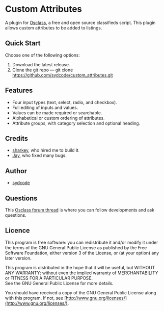 Custom Attributes
=================

A plugin for [Osclass](http://osclass.org), a free and open source classifieds script.
This plugin allows custom attributes to be added to listings.

## Quick Start
Choose one of the following options:
1. Download the latest release.
2. Clone the git repo — git clone https://github.com/sydcode/custom_attributes.git

## Features
* Four input types (text, select, radio, and checkbox).
* Full editing of inputs and values.
* Values can be made required or searchable.
* Alphabetical or custom ordering of attributes.
* Attribute groups, with category selection and optional heading.

## Credits
* [sharkey](http://forums.osclass.org/index.php?action=profile;u=11728), who hired me to build it.
* [Jay](https://github.com/trains58554), who fixed many bugs.

## Author
* [sydcode](https://github.com/sydcode)

## Questions
This [Osclass forum thread](http://forums.osclass.org/plugins/%28new-plugin%29-custom-attributes/) is where you can follow developments and ask questions.

## Licence
This program is free software: you can redistribute it and/or modify
it under the terms of the GNU General Public License as published by
the Free Software Foundation, either version 3 of the License, or
(at your option) any later version.

This program is distributed in the hope that it will be useful,
but WITHOUT ANY WARRANTY; without even the implied warranty of
MERCHANTABILITY or FITNESS FOR A PARTICULAR PURPOSE.  
See the GNU General Public License for more details.

You should have received a copy of the GNU General Public License
along with this program.  If not, see [http://www.gnu.org/licenses/](http://www.gnu.org/licenses/).